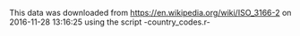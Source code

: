 This data was downloaded from https://en.wikipedia.org/wiki/ISO_3166-2
on 2016-11-28 13:16:25
using the script -country_codes.r-
